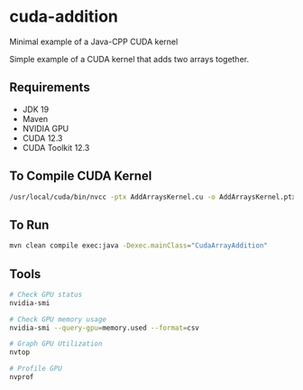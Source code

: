 # cuda-addition
Minimal example of a Java-CPP CUDA kernel

Simple example of a CUDA kernel that adds two arrays together.

## Requirements
* JDK 19
* Maven
* NVIDIA GPU
* CUDA 12.3
* CUDA Toolkit 12.3

## To Compile CUDA Kernel

```bash
/usr/local/cuda/bin/nvcc -ptx AddArraysKernel.cu -o AddArraysKernel.ptx
```

## To Run
```bash
mvn clean compile exec:java -Dexec.mainClass="CudaArrayAddition"
```

## Tools
```bash
# Check GPU status
nvidia-smi

# Check GPU memory usage
nvidia-smi --query-gpu=memory.used --format=csv

# Graph GPU Utilization
nvtop

# Profile GPU
nvprof

```